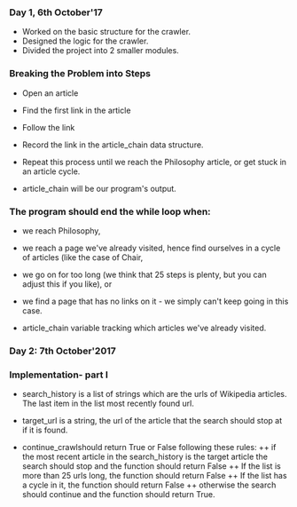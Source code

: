 ### Day 1, 6th October'17

+ Worked on the basic structure for the crawler.
+ Designed the logic for the crawler.
+ Divided the project into 2 smaller modules. 

### Breaking the Problem into Steps

+ Open an article
+ Find the first link in the article
+ Follow the link
+ Record the link in the article_chain data structure.
+ Repeat this process until we reach the Philosophy article, or get stuck in an article cycle.

+ article_chain will be our program's output. 

### The program should end the while loop when:

+ we reach Philosophy,
+ we reach a page we've already visited, hence find ourselves in a cycle of articles (like the case of Chair,
+ we go on for too long (we think that 25 steps is plenty, but you can adjust this if you like), or
+ we find a page that has no links on it - we simply can't keep going in this case.

+ article_chain variable tracking which articles we've already visited. 

### Day 2: 7th October'2017

### Implementation- part I

+ search_history is a list of strings which are the urls of Wikipedia articles. The last item in the list most recently found url.
+ target_url is a string, the url of the article that the search should stop at if it is found.

+ continue_crawlshould return True or False following these rules:
++ if the most recent article in the search_history is the target article the search should stop and the function should return  False
++ If the list is more than 25 urls long, the function should return False
++ If the list has a cycle in it, the function should return False
++ otherwise the search should continue and the function should return True.
